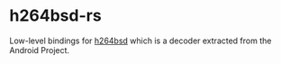 # h264bsd-rs

Low-level bindings for [h264bsd](https://github.com/oneam/h264bsd) which is a decoder extracted from the Android Project.

